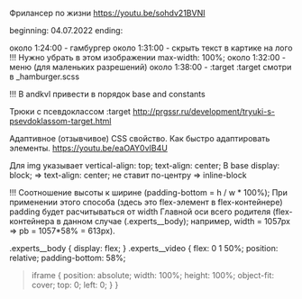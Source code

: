 Фрилансер по жизни https://youtu.be/sohdv21BVNI


beginning: 04.07.2022
ending:

 около 1:24:00 - гамбургер
 около 1:31:00 - скрыть текст в картике на лого
  !!! Нужно убрать в этом изображении max-width: 100%;
 около 1:32:00 - меню (для маленьких разрешений)
 около 1:38:00 - :target
    :target смотри в _hamburger.scss


!!! В andkvl привести в порядок base and constants

Трюки с псевдоклассом :target
  http://prgssr.ru/development/tryuki-s-psevdoklassom-target.html

Адаптивное (отзывчивое) CSS свойство. Как быстро адаптировать элементы.
  https://youtu.be/eaOAY0vIB4U

Для img указывает vertical-align: top;
        text-align: center;
В base display: block; => text-align: center; не ставит по-центру => inline-block

!!! Соотношение высоты к ширине (padding-bottom = h / w * 100%);
  При применении этого способа (здесь это flex-элемент в flex-контейнере) padding будет расчитываться от width Главной оси всего родителя (flex-контейнера в данном случае (.experts__body); например, width = 1057px => pb = 1057*58% = 613px).

.experts__body {
  display: flex;
}
.experts__video {
  flex: 0 1 50%;
  position: relative;
  padding-bottom: 58%;
  > iframe {
    position: absolute;
    width: 100%;
    height: 100%;
    object-fit: cover;
    top: 0;
    left: 0;
  }
}